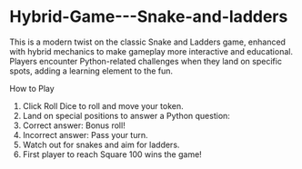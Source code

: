 # Hybrid-Game---Snake-and-ladders

This is a modern twist on the classic Snake and Ladders game, enhanced with hybrid mechanics to make gameplay more interactive and educational. Players encounter Python-related challenges when they land on specific spots, adding a learning element to the fun.

How to Play

1. Click Roll Dice to roll and move your token.
2. Land on special positions to answer a Python question:
3. Correct answer: Bonus roll!
4. Incorrect answer: Pass your turn.
5. Watch out for snakes and aim for ladders.
6. First player to reach Square 100 wins the game!
